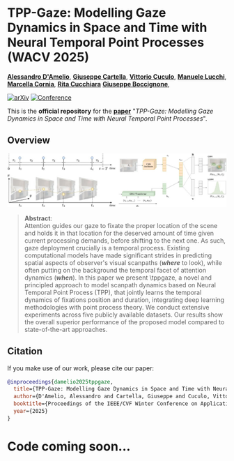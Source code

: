 # TPP-Gaze: Modelling Gaze Dynamics in Space and Time with Neural Temporal Point Processes (WACV 2025)
[**Alessandro D'Amelio**](https://scholar.google.it/citations?user=chkawtoAAAAJ&hl=it),
[**Giuseppe Cartella**](https://scholar.google.com/citations?hl=en&user=0sJ4VCcAAAAJ),
[**Vittorio Cuculo**](https://scholar.google.it/citations?user=usEfqxoAAAAJ&hl=it&oi=ao),
[**Manuele Lucchi**](https://github.com/manuelelucchi),
[**Marcella Cornia**](https://scholar.google.com/citations?hl=en&user=DzgmSJEAAAAJ),
[**Rita Cucchiara**](https://scholar.google.com/citations?hl=en&user=OM3sZEoAAAAJ)
[**Giuseppe Boccignone**](https://scholar.google.it/citations?user=LqM0uJwAAAAJ&hl=it&oi=ao),


[![arXiv](https://img.shields.io/badge/arXiv-Paper-<COLOR>.svg)](https://arxiv.org/abs/2410.23409)
[![Conference](https://img.shields.io/badge/WACV-2025-0076B9?labelColor=007582)]()

This is the **official repository** for the [**paper**](https://arxiv.org/abs/2410.23409) "*TPP-Gaze: Modelling Gaze Dynamics in Space and Time with Neural Temporal Point Processes*".

## Overview

<p align="center">
    <img src="images/figure.jpg">
</p>

>**Abstract**: <br>
> Attention guides our gaze to fixate the proper location of the scene and holds it in that location for the deserved amount of time given current processing demands, before shifting to the next one. As such, gaze deployment crucially is a temporal process. Existing computational models have made significant strides in predicting spatial aspects of observer's visual scanpaths (***where*** to look), while often putting on the background the temporal facet of attention dynamics (***when***). In this paper we present \tppgaze, a novel and principled approach to model scanpath dynamics based on Neural Temporal Point Process (TPP), that jointly learns the temporal dynamics of fixations position and duration, integrating deep learning methodologies with point process theory. We conduct extensive experiments across five publicly available datasets. Our results show the overall superior performance of the proposed model compared to state-of-the-art approaches.

## Citation
If you make use of our work, please cite our paper:

```bibtex
@inproceedings{damelio2025tppgaze,
  title={TPP-Gaze: Modelling Gaze Dynamics in Space and Time with Neural Temporal Point Processes},
  author={D'Amelio, Alessandro and Cartella, Giuseppe and Cuculo, Vittorio and Lucchi, Manuele and Cornia, Marcella and Cucchiara, Rita and Boccignone, Giuseppe},
  booktitle={Proceedings of the IEEE/CVF Winter Conference on Applications of Computer Vision},
  year={2025}
}
```

# Code coming soon...
